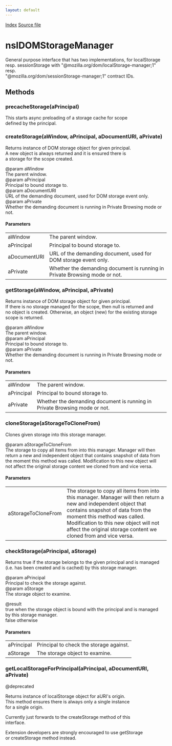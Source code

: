 ```yaml
---
layout: default
---
```

<div id='links'><a href="../index.html">Index</a>
<a href="http://dxr.mozilla.org/mozilla-central/source/dom/interfaces/storage/nsIDOMStorageManager.idl">Source file</a>
</div>

# nsIDOMStorageManager #
  
General purpose interface that has two implementations, for localStorage  
resp. sessionStorage with "@mozilla.org/dom/localStorage-manager;1" resp.  
"@mozilla.org/dom/sessionStorage-manager;1" contract IDs.  
  

## Methods ##

### precacheStorage(aPrincipal) ###
  
This starts async preloading of a storage cache for scope  
defined by the principal.  
  

### createStorage(aWindow, aPrincipal, aDocumentURI, aPrivate) ###
  
Returns instance of DOM storage object for given principal.  
A new object is always returned and it is ensured there is  
a storage for the scope created.  
  
@param aWindow  
   The parent window.  
@param aPrincipal  
   Principal to bound storage to.  
@param aDocumentURI  
   URL of the demanding document, used for DOM storage event only.  
@param aPrivate  
   Whether the demanding document is running in Private Browsing mode or not.  
  

#### Parameters ####

<table>

<tr>
<td>aWindow</td>
<td>   The parent window.  
</td>
</tr>

<tr>
<td>aPrincipal</td>
<td>   Principal to bound storage to.  
</td>
</tr>

<tr>
<td>aDocumentURI</td>
<td>   URL of the demanding document, used for DOM storage event only.  
</td>
</tr>

<tr>
<td>aPrivate</td>
<td>   Whether the demanding document is running in Private Browsing mode or not.  
</td>
</tr>

</table>

### getStorage(aWindow, aPrincipal, aPrivate) ###
  
Returns instance of DOM storage object for given principal.  
If there is no storage managed for the scope, then null is returned and  
no object is created.  Otherwise, an object (new) for the existing storage  
scope is returned.  
  
@param aWindow  
   The parent window.  
@param aPrincipal  
   Principal to bound storage to.  
@param aPrivate  
   Whether the demanding document is running in Private Browsing mode or not.  
  

#### Parameters ####

<table>

<tr>
<td>aWindow</td>
<td>   The parent window.  
</td>
</tr>

<tr>
<td>aPrincipal</td>
<td>   Principal to bound storage to.  
</td>
</tr>

<tr>
<td>aPrivate</td>
<td>   Whether the demanding document is running in Private Browsing mode or not.  
</td>
</tr>

</table>

### cloneStorage(aStorageToCloneFrom) ###
  
Clones given storage into this storage manager.  
  
@param aStorageToCloneFrom  
   The storage to copy all items from into this manager.  Manager will then  
   return a new and independent object that contains snapshot of data from  
   the moment this method was called.  Modification to this new object will  
   not affect the original storage content we cloned from and vice versa.  
  

#### Parameters ####

<table>

<tr>
<td>aStorageToCloneFrom</td>
<td>   The storage to copy all items from into this manager.  Manager will then  
   return a new and independent object that contains snapshot of data from  
   the moment this method was called.  Modification to this new object will  
   not affect the original storage content we cloned from and vice versa.  
</td>
</tr>

</table>

### checkStorage(aPrincipal, aStorage) ###
  
Returns true if the storage belongs to the given principal and is managed  
(i.e. has been created and is cached) by this storage manager.  
  
@param aPrincipal  
   Principal to check the storage against.  
@param aStorage  
   The storage object to examine.  
  
@result  
   true when the storage object is bound with the principal and is managed  
        by this storage manager.  
   false otherwise  
  

#### Parameters ####

<table>

<tr>
<td>aPrincipal</td>
<td>   Principal to check the storage against.  
</td>
</tr>

<tr>
<td>aStorage</td>
<td>   The storage object to examine.  
</td>
</tr>

</table>

### getLocalStorageForPrincipal(aPrincipal, aDocumentURI, aPrivate) ###
  
@deprecated  
  
Returns instance of localStorage object for aURI's origin.  
This method ensures there is always only a single instance  
for a single origin.  
  
Currently just forwards to the createStorage method of this  
interface.  
  
Extension developers are strongly encouraged to use getStorage  
or createStorage method instead.  
  
